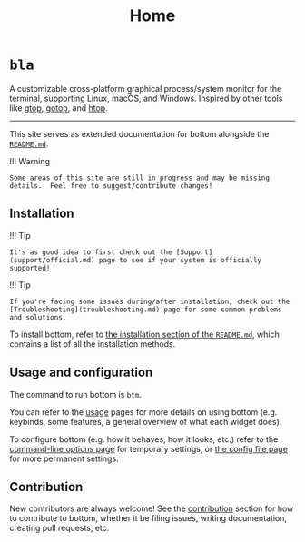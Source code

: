 ﻿---
title: Home
---

# `bla`

A customizable cross-platform graphical process/system monitor for the terminal, supporting Linux, macOS, and Windows. Inspired by other tools like [gtop](https://github.com/aksakalli/gtop), [gotop](https://github.com/xxxserxxx/gotop), and [htop](https://github.com/htop-dev/htop).

---

This site serves as extended documentation for bottom alongside the [`README.md`](https://github.com/ClementTsang/bottom#readme).

!!! Warning

    Some areas of this site are still in progress and may be missing details.  Feel free to suggest/contribute changes!

## Installation

!!! Tip

    It's as good idea to first check out the [Support](support/official.md) page to see if your system is officially supported!

!!! Tip

    If you're facing some issues during/after installation, check out the [Troubleshooting](troubleshooting.md) page for some common problems and solutions.

To install bottom, refer to [the installation section of the `README.md`](https://github.com/ClementTsang/bottom#installation),
which contains a list of all the installation methods.

## Usage and configuration

The command to run bottom is `btm`.

You can refer to the [usage](usage/general-usage.md) pages for more details on using bottom (e.g. keybinds, some features, a general overview of what each widget does).

To configure bottom (e.g. how it behaves, how it looks, etc.) refer to the [command-line options page](configuration/command-line-options.md) for temporary settings, or [the config file page](configuration/config-file) for more permanent settings.

## Contribution

New contributors are always welcome! See the [contribution](contribution/issues-and-pull-requests.md) section for how to contribute to
bottom, whether it be filing issues, writing documentation, creating pull requests, etc.
